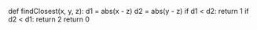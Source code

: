 def findClosest(x, y, z):
    d1 = abs(x - z)
    d2 = abs(y - z)
    if d1 < d2:
        return 1
    if d2 < d1:
        return 2
    return 0